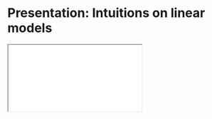 # Presentation: Intuitions on linear models

<iframe src="../slides/index.html?file=../slides/linear_model.md#p1"/>
